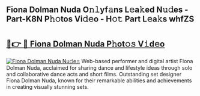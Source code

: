 ## Fiona Dolman Nuda O𝚗𝚕yf𝚊ns L𝚎a𝚔ed N𝚞𝚍es - Part-K8N P𝚑𝚘tos Vi𝚍𝚎o - H𝚘𝚝 Part L𝚎a𝚔s whfZS

# <h2><a href="http://kfclqb.oniu.top/?m=Fiona+Dolman+Nuda">🔗👉 🔴 Fiona Dolman Nuda P𝚑ot𝚘𝚜 V𝚒d𝚎o</a></h2>

[![Fiona Dolman Nuda Nu𝚍e𝚜](https://i.imgur.com/0qMVB7G.gif)](http://kfclqb.oniu.top/?m=Fiona+Dolman+Nuda)
Web-based performer and digital artist Fiona Dolman Nuda, acclaimed for sharing dance and lifestyle ideas through solo and collaborative dance acts and short films. Outstanding set designer Fiona Dolman Nuda, known for their remarkable abilities and achievements in creating visually stunning sets.  
